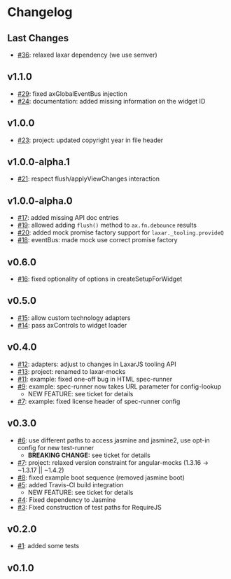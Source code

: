 # Changelog

## Last Changes

- [#36](https://github.com/LaxarJS/laxar-mocks/issues/36): relaxed laxar dependency (we use semver)


## v1.1.0

- [#29](https://github.com/LaxarJS/laxar-mocks/issues/29): fixed axGlobalEventBus injection
- [#24](https://github.com/LaxarJS/laxar-mocks/issues/24): documentation: added missing information on the widget ID


## v1.0.0

- [#23](https://github.com/LaxarJS/laxar-mocks/issues/23): project: updated copyright year in file header


## v1.0.0-alpha.1

- [#21](https://github.com/LaxarJS/laxar-mocks/issues/21): respect flush/applyViewChanges interaction


## v1.0.0-alpha.0

- [#17](https://github.com/LaxarJS/laxar-mocks/issues/17): added missing API doc entries
- [#19](https://github.com/LaxarJS/laxar-mocks/issues/19): allowed adding `flush()` method to `ax.fn.debounce` results
- [#20](https://github.com/LaxarJS/laxar-mocks/issues/20): added mock promise factory support for `laxar._tooling.provideQ`
- [#18](https://github.com/LaxarJS/laxar-mocks/issues/18): eventBus: made mock use correct promise factory


## v0.6.0

- [#16](https://github.com/LaxarJS/laxar-mocks/issues/16): fixed optionality of options in createSetupForWidget


## v0.5.0

- [#15](https://github.com/LaxarJS/laxar-mocks/issues/15): allow custom technology adapters
- [#14](https://github.com/LaxarJS/laxar-mocks/issues/14): pass axControls to widget loader


## v0.4.0

- [#12](https://github.com/LaxarJS/laxar-mocks/issues/12): adapters: adjust to changes in LaxarJS tooling API
- [#13](https://github.com/LaxarJS/laxar-mocks/issues/13): project: renamed to laxar-mocks
- [#11](https://github.com/LaxarJS/laxar-mocks/issues/11): example: fixed one-off bug in HTML spec-runner
- [#9](https://github.com/LaxarJS/laxar-mocks/issues/9): example: spec-runner now takes URL parameter for config-lookup
    + NEW FEATURE: see ticket for details
- [#7](https://github.com/LaxarJS/laxar-mocks/issues/7): example: fixed license header of spec-runner config


## v0.3.0

- [#6](https://github.com/LaxarJS/laxar-mocks/issues/6): use different paths to access jasmine and jasmine2, use opt-in config for new test-runner
    + **BREAKING CHANGE:** see ticket for details
- [#7](https://github.com/LaxarJS/laxar-mocks/issues/7): project: relaxed version constraint for angular-mocks (1.3.16 -> ~1.3.17 || ~1.4.2)
- [#8](https://github.com/LaxarJS/laxar-mocks/issues/8): fixed example boot sequence (removed jasmine boot)
- [#5](https://github.com/LaxarJS/laxar-mocks/issues/5): added Travis-CI build integration
    + NEW FEATURE: see ticket for details
- [#4](https://github.com/LaxarJS/laxar-mocks/issues/4): Fixed dependency to Jasmine
- [#3](https://github.com/LaxarJS/laxar-mocks/issues/3): Fixed construction of test paths for RequireJS


## v0.2.0

- [#1](https://github.com/LaxarJS/laxar-mocks/issues/1): added some tests


## v0.1.0
